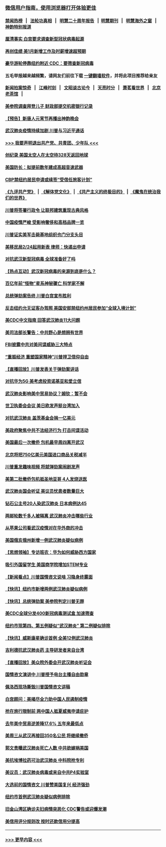 ### [微信用户指南，使用浏览器打开体验更佳](https://github.com/gfw-breaker/banned-news1/blob/master/indexes/wechat-guide.md?t=0)
#### [禁闻热榜](热点新闻.md?t=0)  &nbsp;&nbsp;|&nbsp;&nbsp; [法轮功真相](https://github.com/gfw-breaker/truth/blob/master/README.md?t=0) &nbsp;&nbsp;|&nbsp;&nbsp; [明慧二十周年报告](https://github.com/gfw-breaker/mh-reports/blob/master/README.md?t=0) &nbsp;&nbsp;|&nbsp;&nbsp;[明慧期刊](https://github.com/gfw-breaker/mh-qikan) &nbsp;&nbsp;|&nbsp;&nbsp; [明慧海外之窗](https://github.com/gfw-breaker/mh-news/blob/master/README.md?t=0) &nbsp;&nbsp;|&nbsp;&nbsp; [神韵特别报道](https://github.com/gfw-breaker/mh-news/blob/master/shenyun.md?t=0)
#### [厘清事实 白宫要求调查新型冠状病毒起源](../pages/nsc412/n11852106.md?t=02080133) 
#### [再创佳绩 美1月新增工作及时薪增速超预期](../pages/nsc412/n11852174.md?t=02080133) 
#### [豪华游轮停靠纽约附近 CDC：要筛查新冠病毒](../pages/nsc412/n11852085.md?t=02080133) 
#### 五毛举报越来越频繁，请网友们前往下载 [一键翻墙软件](https://github.com/gfw-breaker/ssr-accounts)，并将此项目推荐给亲友
#### [新闻拍案惊奇](https://github.com/gfw-breaker/banned-news1/blob/master/pages/link4.md) &nbsp;&nbsp;|&nbsp;&nbsp; [江峰时刻](https://github.com/gfw-breaker/banned-news1/blob/master/pages/link4.md) &nbsp;&nbsp;|&nbsp;&nbsp; [文昭谈古论今](https://github.com/gfw-breaker/banned-news1/blob/master/pages/link4.md) &nbsp;&nbsp;|&nbsp;&nbsp; [天亮时分](https://github.com/gfw-breaker/banned-news1/blob/master/pages/link4.md) &nbsp;&nbsp;|&nbsp;&nbsp; [萧茗看世界](https://github.com/gfw-breaker/banned-news1/blob/master/pages/link4.md) &nbsp;&nbsp;|&nbsp;&nbsp; [北京老茶馆](https://github.com/gfw-breaker/banned-news1/blob/master/pages/link4.md) &nbsp;&nbsp;|&nbsp;&nbsp; 
#### [美参院调查拜登儿子 财政部提交机密银行记录](../pages/nsc412/n11851808.md?t=02080133) 
#### [【预告】新唐人元宵节再播出神韵晚会](../pages/nsc412/n11843192.md?t=02080133) 
#### [武汉肺炎疫情持续加剧 川普与习近平通话](../pages/nsc412/n11851613.md?t=02080133) 
#### [>>> 我要声明退出共产党、共青团、少年队 <<<](https://github.com/begood0513/goodnews/blob/master/quit/letter.md) 
#### [创纪录 美国太空人在太空待328天返回地球](../pages/nsc412/n11851266.md?t=02080133) 
#### [美国防长：拟提前数年建成高超音速武器](../pages/nsc412/n11850959.md?t=02080133) 
#### [CBP禁纽约居民申请或续签“受信任旅客计划”](../pages/nsc412/n11850857.md?t=02080133) 
#### [《九评共产党》](https://github.com/begood0513/9ping.md/blob/master/README.md) &nbsp;|&nbsp; [《解体党文化》](../../../../jtdwh.md/blob/master/README.md)  &nbsp;|&nbsp; [《共产主义的终极目的》](../../../../gczydzjmd.md/blob/master/README.md) &nbsp;|&nbsp; [《魔鬼在统治我们的世界》](../../../../mgztzwmdsj.md/blob/master/README.md) 
#### [川普将签署行政令 让联邦建筑重现古典风格](../pages/nsc412/n11850654.md?t=02080133) 
#### [中国疫情严峻 受影响奢侈和高档品牌一览](../pages/nsc412/n11850319.md?t=02080133) 
#### [川普证实美军击毙基地组织也门分支头目](../pages/nsc412/n11850383.md?t=02080133) 
#### [美移民局2/24起用新表 律师：快递出申请](../pages/nsc412/n11848220.md?t=02080133) 
#### [对抗武汉新型冠病毒 全球准备好了吗](../pages/nsc412/n11850142.md?t=02080133) 
#### [【热点互动】武汉新冠病毒的来源到底是什么？](../pages/nsc412/n11849749.md?t=02080133) 
#### [百亿年前“怪物”星系神秘骤亡 科学家不解](../pages/nsc412/n11849863.md?t=02080133) 
#### [总统弹劾案告终 川普白宫宣布胜利](../pages/nsc412/n11849985.md?t=02080133) 
#### [反击纽约允无证客办驾照  美国安部禁纽约州居民参加“全球入境计划”](../pages/nsc412/n11849828.md?t=02080133) 
#### [美CDC中文指南 回答武汉肺炎11大问题](../pages/nsc412/n11849703.md?t=02080133) 
#### [美司法部长警告：中共野心是想拥有世界](../pages/nsc412/n11849769.md?t=02080133) 
#### [FBI披露中共对美间谍威胁三大特点](../pages/nsc412/n11849700.md?t=02080133) 
#### [“重振经济 重塑国家精神”川普捍卫信仰自由](../pages/nsc412/n11849641.md?t=02080133) 
#### [【直播回放】川普发表关于弹劾案讲话](../pages/nsc412/n11849472.md?t=02080133) 
#### [对抗华为5G 美考虑投资诺基亚和爱立信](../pages/nsc412/n11849510.md?t=02080133) 
#### [武汉肺炎影响美中贸易协议？姆钦：暂不会](../pages/nsc412/n11849497.md?t=02080133) 
#### [世卫执委会会议 美日欧发声挺台湾加入](../pages/nsc412/n11849433.md?t=02080133) 
#### [对抗武汉肺炎 盖茨基金会捐一亿美元](../pages/nsc412/n11848953.md?t=02080133) 
#### [美政府聚焦中共不法经济行为 打击间谍活动](../pages/nsc412/n11849322.md?t=02080133) 
#### [美国最后一次撤侨 包机最早周四离开武汉](../pages/nsc412/n11849395.md?t=02080133) 
#### [北京将把750亿美元美国进口商品关税减半](../pages/nsc412/n11848896.md?t=02080133) 
#### [川普重发趣味视频 将就弹劾案闹剧发声](../pages/nsc412/n11848715.md?t=02080133) 
#### [美第二批撤侨包机抵圣地亚哥 4人发烧送医](../pages/nsc412/n11847923.md?t=02080133) 
#### [武汉肺炎国会听证 美议员忧患者数量巨大](../pages/nsc412/n11844851.md?t=02080133) 
#### [钻石公主号20人染武汉肺炎 日本病例达45](../pages/nsc412/n11847823.md?t=02080133) 
#### [两邮轮数千多人被隔离 武汉肺炎冲击哪些行业](../pages/nsc412/n11847456.md?t=02080133) 
#### [从苹果公司看武汉疫情对在华外商的冲击](../pages/nsc412/n11847586.md?t=02080133) 
#### [美国俄亥俄州新增一例武汉肺炎疑似病例](../pages/nsc412/n11847714.md?t=02080133) 
#### [【思想领袖】专访班农：华为如何威胁西方国家](../pages/nsc412/n11847306.md?t=02080133) 
#### [吸引外国留学生 美国商学院增加STEM专业](../pages/nsc412/n11847417.md?t=02080133) 
#### [【新闻看点】川普国情咨文说啥 习隐身终露面](../pages/nsc412/n11847016.md?t=02080133) 
#### [【快讯】纽约市新增两例武汉肺炎疑似病例](../pages/nsc412/n11847250.md?t=02080133) 
#### [【快讯】总统弹劾案 美参院判定川普无罪](../pages/nsc412/n11847316.md?t=02080133) 
#### [美CDC全球分发400新冠病毒测试盒 加速筛查](../pages/nsc412/n11847260.md?t=02080133) 
#### [纽约市现第四、第五例疑似“武汉肺炎”   第二例疑似排除](../pages/nsc412/n11847332.md?t=02080133) 
#### [【快讯】威斯康星确诊首例 全美12例武汉肺炎](../pages/nsc412/n11847162.md?t=02080133) 
#### [吉利德抗武汉肺炎药 主导研发者来自台湾](../pages/nsc412/n11847064.md?t=02080133) 
#### [【直播回放】美众院外委会开武汉肺炎听证会](../pages/nsc412/n11846727.md?t=02080133) 
#### [国情咨文演讲中 川普授予电台主播自由勋章](../pages/nsc412/n11846815.md?t=02080133) 
#### [佩洛西现场撕毁川普国情咨文讲稿](../pages/nsc412/n11846724.md?t=02080133) 
#### [白宫顾问：美竭尽全力助中国人民遏制疫情](../pages/nsc412/n11846756.md?t=02080133) 
#### [抢在旅行限制前 两中国人抵夏威夷申请庇护](../pages/nsc412/n11846866.md?t=02080133) 
#### [去年美中贸易逆差降17.6% 五年来最低点](../pages/nsc412/n11846755.md?t=02080133) 
#### [美周三从武汉再接回350名公民 将继续撤侨](../pages/nsc412/n11846705.md?t=02080133) 
#### [郭文贵曝武汉肺炎死亡人数 中共欲嫁祸美国](../pages/nsc412/n11846240.md?t=02080133) 
#### [美抗埃博拉药可治武汉肺炎 中科院抢专利](../pages/nsc412/n11846409.md?t=02080133) 
#### [美议员：武汉肺炎病毒或来自中共P4实验室](../pages/nsc412/n11846043.md?t=02080133) 
#### [大选前的国情咨文 川普赞美国复兴 经济强劲](../pages/nsc412/n11845526.md?t=02080133) 
#### [纽约市首例武汉肺炎疑似病例排除](../pages/nsc412/n11844989.md?t=02080133) 
#### [旧金山湾区确诊夫妇病情突恶化 CDC警告或迎爆发潮](../pages/nsc412/n11845730.md?t=02080133) 
#### [美信用评分规则改  按时还款信用分提高](../pages/nsc412/n11845488.md?t=02080133) 

----
#### [ >>> 更早内容 <<< ](../indexes/nsc412-earlier.md)
